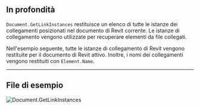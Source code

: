## In profondità
`Document.GetLinkInstances` restituisce un elenco di tutte le istanze dei collegamenti posizionati nel documento di Revit corrente. Le istanze di collegamento vengono utilizzate per recuperare elementi da file collegati.

Nell'esempio seguente, tutte le istanze di collegamento di Revit vengono restituite per il documento di Revit attivo. Inoltre, i nomi dei collegamenti vengono restituiti con `Element.Name`.
___
## File di esempio

![Document.GetLinkInstances](./Revit.Application.Document.GetLinkInstances_img.jpg)

